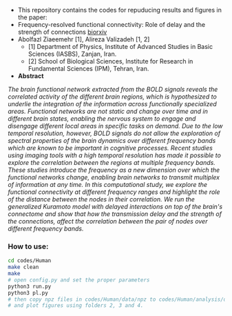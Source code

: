 -  This repository contains the codes for repuducing results and figures in the paper: 
-  Frequency-resolved functional connectivity: Role of delay and the strength of connections [biorxiv](https://www.biorxiv.org/content/10.1101/2020.09.10.291591v1) 
-  Abolfazl Ziaeemehr [1], Alireza Valizadeh [1, 2]
   -  [1] Department of Physics, Institute of Advanced Studies in Basic Sciences (IASBS), Zanjan, Iran.
   -  [2] School of Biological Sciences, Institute for Research in Fundamental Sciences (IPM), Tehran, Iran.
-  **Abstract**

*The brain functional network extracted from the BOLD signals reveals the correlated activity of the different brain regions, which is hypothesized to underlie the integration of the information across functionally specialized areas. Functional networks are not static and change over time and in different brain states, enabling the nervous system to engage and disengage different local areas in specific tasks on demand. Due to the low temporal resolution, however, BOLD signals do not allow the exploration of spectral properties of the brain dynamics over different frequency bands which are known to be important in cognitive processes. Recent studies using imaging tools with a high temporal resolution has made it possible to explore the correlation between the regions at multiple frequency bands. These studies introduce the frequency as a new dimension over which the functional networks change, enabling brain networks to transmit multiplex of information at any time. In this computational study, we explore the functional connectivity at different frequency ranges and highlight the role of the distance between the nodes in their correlation. We run the generalized Kuramoto model with delayed interactions on top of the brain's connectome and show that how the transmission delay and the strength of the connections, affect the correlation between the pair of nodes over different frequency bands.*

### How to use:

```sh
cd codes/Human
make clean
make
# open config.py and set the proper parameters
python3 run.py
python3 pl.py
# then copy npz files in codes/Human/data/npz to codes/Human/analysis/data/npz
# and plot figures using folders 2, 3 and 4.
```




